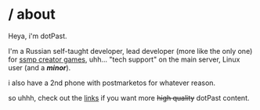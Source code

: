 # / about
Heya, i'm dotPast.

I'm a Russian self-taught developer, lead developer (more like the only one) for [ssmp creator games](https://streamerssmp.com/en-eur/pages/creator-games), uhh... "tech support" on the main server, Linux user (and a ***minor***).

i also have a 2nd phone with postmarketos for whatever reason.

so uhhh, check out the [links](/) if you want more ~~high quality~~ dotPast content.
